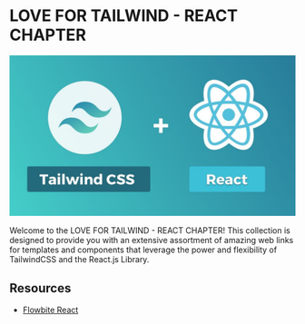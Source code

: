 # LOVE FOR TAILWIND - REACT CHAPTER

![TailwindCSS Logo](react-tailwind.jpg)

Welcome to the LOVE FOR TAILWIND - REACT CHAPTER! This collection is designed to provide you with an extensive assortment of amazing web links for templates and components that leverage the power and flexibility of TailwindCSS and the React.js Library.

## Resources

- [Flowbite React](https://www.flowbite-react.com/)